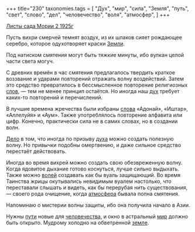 +++
title="230"
taxonomies.tags = [
 "Дух",
 "мир",
 "сила",
 "Земля",
 "путь",
 "свет",
 "слово",
 "дел",
 "человечество",
 "воля",
 "атмосфер",
]
+++

[Листы сада Мории 2 1925г](/agni/1925)

Пусть вихри смерчей темнят воздух, из их шлаков сияет рождающее серебро, которое одухотворяет краски [Земли](/tags/Земля).   

Под натиском смятения могут быть тяжкие минуты, ибо вулкан целой части света могуч.   

С древних времён в час смятения предлагалось твердить краткое воззвание и ударами повторений отражать волну воздействий. Затем это средство превратилось в бессмысленное повторение религиозных [слов](/tags/слово), — тем не менее принцип остаётся. Но иногда наш [дух](/tags/Дух) требует каких-то повторений и перечислений.   

В лучшие времена жречества были избраны [слова](/tags/слово) «Адонай», «Иштар», «Аллелуйя» и «Аум». Также употреблялось повторение алфавита или цифр. Конечно, практически сила не в самих словах, но в создании волн.   

[Дело](/tags/дел) в том, что иногда по призыву [духа](/tags/Дух) можно создать полезную волну. Но привычки подобны омертвению, и даже сильное средство перестаёт действовать.   

Иногда во время вихрей можно создать свою обезвреженную волну. Когда ядовитое дыхание готово коснуться, лучше сильно выдыхать. Также можно [волей](/tags/воля) создавать как бы вуаль защищающий. Во время Таинства жрицы окутывались невидимым вуалем настолько, что переставали слышать и видеть, как бы перерубая нить существования, — своего рода очищение, когда [атмосфера](/tags/атмосфер) бывала полна смятения.   

Напоминаю о мистерии волны защиты, ибо она получила начало в Азии.   

Нужны [пути](/tags/путь) новые для [человечества](/tags/человечество), и окно в астральный [мир](/tags/мир) должно быть открыто. Мудрому холодно на обветренной [земле](/tags/Земля).   

